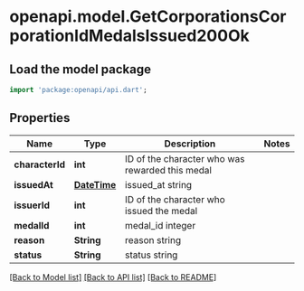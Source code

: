 # openapi.model.GetCorporationsCorporationIdMedalsIssued200Ok

## Load the model package
```dart
import 'package:openapi/api.dart';
```

## Properties
Name | Type | Description | Notes
------------ | ------------- | ------------- | -------------
**characterId** | **int** | ID of the character who was rewarded this medal | 
**issuedAt** | [**DateTime**](DateTime.md) | issued_at string | 
**issuerId** | **int** | ID of the character who issued the medal | 
**medalId** | **int** | medal_id integer | 
**reason** | **String** | reason string | 
**status** | **String** | status string | 

[[Back to Model list]](../README.md#documentation-for-models) [[Back to API list]](../README.md#documentation-for-api-endpoints) [[Back to README]](../README.md)


